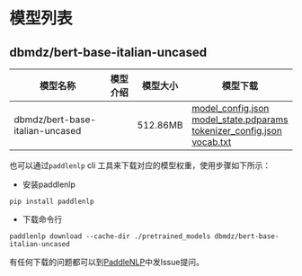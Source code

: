 #  模型列表

## dbmdz/bert-base-italian-uncased

| 模型名称 | 模型介绍 | 模型大小  | 模型下载 |
| --- | --- | --- | --- |
|dbmdz/bert-base-italian-uncased|  | 512.86MB | [model_config.json](https://bj.bcebos.com/paddlenlp/models/community/dbmdz/bert-base-italian-uncased/model_config.json)<br>[model_state.pdparams](https://bj.bcebos.com/paddlenlp/models/community/dbmdz/bert-base-italian-uncased/model_state.pdparams)<br>[tokenizer_config.json](https://bj.bcebos.com/paddlenlp/models/community/dbmdz/bert-base-italian-uncased/tokenizer_config.json)<br>[vocab.txt](https://bj.bcebos.com/paddlenlp/models/community/dbmdz/bert-base-italian-uncased/vocab.txt) |

也可以通过`paddlenlp` cli 工具来下载对应的模型权重，使用步骤如下所示：

* 安装paddlenlp

```shell
pip install paddlenlp
```

* 下载命令行

```shell
paddlenlp download --cache-dir ./pretrained_models dbmdz/bert-base-italian-uncased
```

有任何下载的问题都可以到[PaddleNLP](https://github.com/PaddlePaddle/PaddleNLP)中发Issue提问。